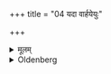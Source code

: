 +++
title = "04 यदा वार्हयेयुः"

+++

<details><summary>मूलम्</summary>

यदा वार्हयेयुः ४
</details>

<details><summary>Oldenberg</summary>

4. Or when they perform it.
</details>
